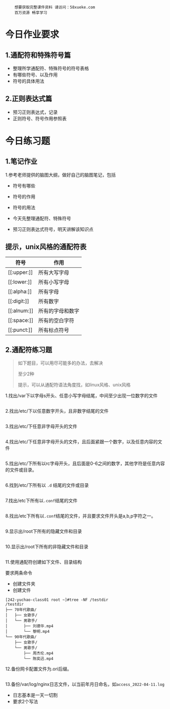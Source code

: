 ```### 此资源由 58学课资源站 收集整理 ###
	想要获取完整课件资料 请访问：58xueke.com
	百万资源 畅享学习

```
# 今日作业要求

## 1.通配符和特殊符号篇

- 整理所学通配符、特殊符号的符号表格
- 有哪些符号、以及作用
- 符号的具体用法



## 2.正则表达式篇

- 预习正则表达式，记录
- 正则符号、符号作用参照表



# 今日练习题

## 1.笔记作业

1.参考老师提供的脑图大纲，做好自己的脑图笔记，包括

- 符号有哪些
- 符号的作用
- 符号的用法

- 今天先整理通配符、特殊符号
- 预习正则表达式符号，明天讲解该知识点





## 提示，unix风格的通配符表

| 符号        | 作用             |
| ----------- | ---------------- |
| [[:upper:]] | 所有大写字母     |
| [[:lower:]] | 所有小写字母     |
| [[:alpha:]] | 所有字母         |
| [[:digit:]] | 所有数字         |
| [[:alnum:]] | 所有的字母和数字 |
| [[:space:]] | 所有的空白字符   |
| [[:punct:]] | 所有标点符号     |

## 2.通配符练习题

> 如下题目，可以用尽可能多的办法，去解决
>
> 至少2种
>
> 提示，可以从通配符语法角度找，如linux风格、unix风格



1.找出/var下以字母s开头、任意小写字母结尾，中间至少出现一位数字的文件

```
```

2.找出/etc/下以任意数字开头，且非数字结尾的文件

```
```

3.找出/etc/下任意非字母开头的文件

```
```

4.找出/etc/下任意非字母开头的文件，且后面紧跟一个数字，以及任意内容的文件

```
```

5.找出/etc/下所有以rc字母开头，且后面是0-6之间的数字，其他字符是任意内容的文件或目录。

```
```

6.找到/etc/下所有以 `.d` 结尾的文件或目录

```
```

7.找出/etc下所有以`.conf`结尾的文件

```
```

8.找出/etc下所有以`.conf`结尾的文件，并且要求文件开头是a,b,p字符之一。

```
```

9.显示出/root下所有的隐藏文件和目录

```
```

10.显示出/root下所有的非隐藏文件和目录

```
```

11.使用通配符创建如下文件、目录结构

要求两条命令

- 创建文件夹
- 创建文件

```
[242-yuchao-class01 root ~]#tree -NF /testdir
/testdir
├── 70年代歌曲/
│   ├── 女歌手/
│   └── 男歌手/
│       ├── 刘德华.mp4
│       └── 黎明.mp4
└── 90年代歌曲/
    ├── 女歌手/
    └── 男歌手/
        ├── 周杰伦.mp4
        └── 陈奕迅.mp4
```

12.备份网卡配置文件为.ori后缀。

```
```

13.备份/var/log/nginx日志文件，以当前年月日命名，如`access_2022-04-11.log`

- 日志基本是一天一切割
- 要求2个写法

```

```











